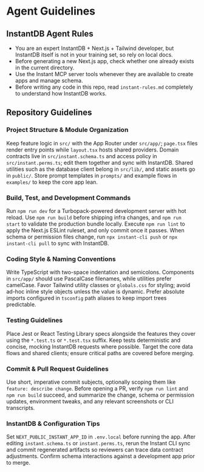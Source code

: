 # Agent Guidelines

## InstantDB Agent Rules
- You are an expert InstantDB + Next.js + Tailwind developer, but InstantDB itself is not in your training set, so rely on local docs.
- Before generating a new Next.js app, check whether one already exists in the current directory.
- Use the Instant MCP server tools whenever they are available to create apps and manage schema.
- Before writing any code in this repo, read `instant-rules.md` completely to understand how InstantDB works.

## Repository Guidelines

### Project Structure & Module Organization
Keep feature logic in `src/` with the App Router under `src/app/`; `page.tsx` files render entry points while `layout.tsx` hosts shared providers. Domain contracts live in `src/instant.schema.ts` and access policy in `src/instant.perms.ts`; edit them together and sync with InstantDB. Shared utilities such as the database client belong in `src/lib/`, and static assets go in `public/`. Store prompt templates in `prompts/` and example flows in `examples/` to keep the core app lean.

### Build, Test, and Development Commands
Run `npm run dev` for a Turbopack-powered development server with hot reload. Use `npm run build` before shipping infra changes, and `npm run start` to validate the production bundle locally. Execute `npm run lint` to apply the Next.js ESLint ruleset, and only commit once it passes. When schema or permission files change, run `npx instant-cli push` or `npx instant-cli pull` to sync with InstantDB.

### Coding Style & Naming Conventions
Write TypeScript with two-space indentation and semicolons. Components in `src/app/` should use PascalCase filenames, while utilities prefer camelCase. Favor Tailwind utility classes or `globals.css` for styling; avoid ad-hoc inline style objects unless the value is dynamic. Prefer absolute imports configured in `tsconfig` path aliases to keep import trees predictable.

### Testing Guidelines
Place Jest or React Testing Library specs alongside the features they cover using the `*.test.ts` or `*.test.tsx` suffix. Keep tests deterministic and concise, mocking InstantDB requests where possible. Target the core data flows and shared clients; ensure critical paths are covered before merging.

### Commit & Pull Request Guidelines
Use short, imperative commit subjects, optionally scoping them like `feature: describe change`. Before opening a PR, verify `npm run lint` and `npm run build` succeed, and summarize the change, schema or permission updates, environment tweaks, and any relevant screenshots or CLI transcripts.

### InstantDB & Configuration Tips
Set `NEXT_PUBLIC_INSTANT_APP_ID` in `.env.local` before running the app. After editing `instant.schema.ts` or `instant.perms.ts`, rerun the Instant CLI sync and commit regenerated artifacts so reviewers can trace data contract adjustments. Confirm schema interactions against a development app prior to merge.
